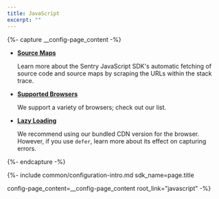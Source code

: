 ```yaml
---
title: JavaScript
excerpt: ""
---
```


{%- capture __config-page_content -%}

- **[Source Maps](/platforms/javascript/sourcemaps)**

    Learn more about the Sentry JavaScript SDK's automatic fetching of source code and source maps by scraping the URLs within the stack trace.

- **[Supported Browsers](/sdks/javascript/config/supported-browsers)**

    We support a variety of browsers; check out our list.

- **[Lazy Loading](/sdks/javascript/config/lazy-load-sentry)**

    We recommend using our bundled CDN version for the browser. However, if you use `defer`, learn more about its effect on capturing errors.

{%- endcapture -%}



{%- include common/configuration-intro.md 
sdk_name=page.title

config-page_content=__config-page_content
root_link="javascript"
 -%}
 